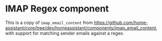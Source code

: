 # IMAP Regex component

This is a copy of `imap_email_content` from https://github.com/home-assistant/core/tree/dev/homeassistant/components/imap_email_content, with support for matching sender emails against a regex.
